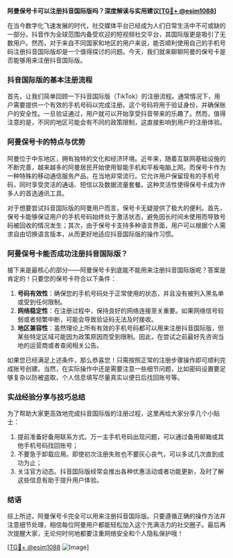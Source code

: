 **阿曼保号卡可以注册抖音国际版吗？深度解读与实用建议[[TG💪+ @esim1088](https://t.me/s/esim1088)]**

在当今数字化飞速发展的时代，社交媒体平台已经成为人们日常生活中不可或缺的一部分。抖音作为全球范围内备受欢迎的短视频社交平台，其国际版更是吸引了无数用户。然而，对于来自不同国家和地区的用户来说，能否顺利使用自己的手机号码注册抖音国际版却是一个值得探讨的问题。今天，我们就来聊聊阿曼的保号卡是否能够用来注册抖音国际版。

### 抖音国际版的基本注册流程

首先，让我们简单回顾一下抖音国际版（TikTok）的注册流程。通常情况下，用户需要提供一个有效的手机号码以完成注册。这个号码将用于验证身份，并确保账户的安全性。一旦验证通过，用户就可以开始享受抖音带来的乐趣了。然而，值得注意的是，不同的地区可能会有不同的政策限制，这直接影响到用户的注册体验。

### 阿曼保号卡的特点与优势

阿曼位于中东地区，拥有独特的文化和经济环境。近年来，随着互联网基础设施的不断完善，越来越多的阿曼居民开始使用智能手机和平板电脑上网。而保号卡作为一种特殊的移动通信服务产品，在当地非常流行。它允许用户保留现有的手机号码，同时享受灵活的通话、短信以及数据流量套餐。这种灵活性使得保号卡成为许多人的首选通讯工具。

对于想要尝试抖音国际版的阿曼用户而言，保号卡无疑提供了极大的便利。首先，保号卡能够保证用户的手机号码始终处于激活状态，避免因长时间未使用而导致号码被回收的情况发生；其次，由于保号卡支持多种语言界面，用户可以根据个人需求自由切换语言版本，从而更好地适应抖音国际版的操作习惯。

### 阿曼保号卡能否成功注册抖音国际版？

接下来是最核心的部分——阿曼保号卡到底能不能用来注册抖音国际版呢？答案是肯定的！只要您的保号卡符合以下条件：

1. **号码有效性**：确保您的手机号码处于正常使用的状态，并且没有被列入黑名单或受到任何限制。
2. **网络稳定性**：在注册过程中，保持良好的网络连接至关重要。如果网络信号较弱或者频繁中断，可能会导致验证码无法及时接收。
3. **地区兼容性**：虽然理论上所有有效的手机号码都可以用来注册抖音国际版，但某些特定区域可能因为政策原因而受到限制。因此，在尝试之前最好先咨询当地的运营商或者查阅相关公告。

如果您已经满足上述条件，那么恭喜您！只需按照正常的注册步骤操作即可顺利完成账号创建。当然，在实际操作中还是需要注意一些细节问题，比如密码设置要足够复杂以防被盗取，个人信息填写尽量真实以便日后找回账号等。

### 实战经验分享与技巧总结

为了帮助大家更高效地完成抖音国际版的注册过程，这里再给大家分享几个小贴士：

1. 提前准备好备用联系方式。万一主手机号码出现问题，可以通过备用邮箱或其他手机号码找回账号；
2. 不要急于卸载应用。即使初次注册失败也不要灰心丧气，可以多试几次直到成功为止；
3. 关注官方动态。抖音国际版经常会推出各种优惠活动或者功能更新，及时了解这些信息有助于提升用户体验。

### 结语

综上所述，阿曼保号卡完全可以用来注册抖音国际版。只要遵循正确的操作方法并注意细节处理，相信每位阿曼用户都能轻松加入这个充满活力的社交圈子。最后再次提醒大家，无论何时何地都要注重网络安全和个人隐私保护哦！

[[TG💪+ @esim1088](https://t.me/s/esim1088) ![Image](https://i.postimg.cc/4NQfJmqS/Snipaste-2025-05-13-00-14-12.png)]